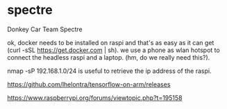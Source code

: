 # spectre
Donkey Car Team Spectre

ok, docker needs to be installed on raspi and that's as easy as it can get (curl -sSL https://get.docker.com | sh).
we use a phone as wlan hotspot to connect the headless raspi and a laptop. (hm, do we really need this?).


nmap -sP 192.168.1.0/24 is useful to retrieve the ip address of the raspi.


https://github.com/lhelontra/tensorflow-on-arm/releases

https://www.raspberrypi.org/forums/viewtopic.php?t=195158
